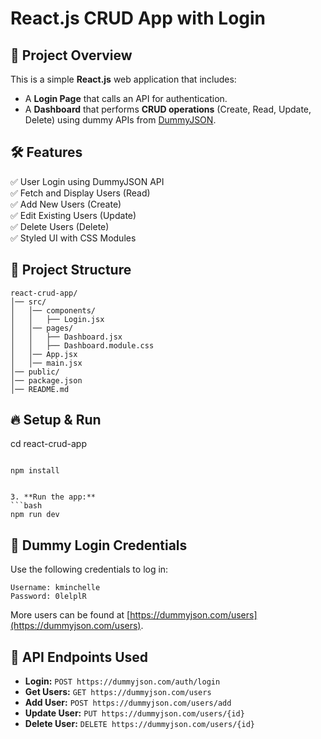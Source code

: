 # React.js CRUD App with Login

## 🚀 Project Overview
This is a simple **React.js** web application that includes:
- A **Login Page** that calls an API for authentication.
- A **Dashboard** that performs **CRUD operations** (Create, Read, Update, Delete) using dummy APIs from [DummyJSON](https://dummyjson.com/).

## 🛠️ Features
✅ User Login using DummyJSON API  
✅ Fetch and Display Users (Read)  
✅ Add New Users (Create)  
✅ Edit Existing Users (Update)  
✅ Delete Users (Delete)  
✅ Styled UI with CSS Modules  

## 📂 Project Structure
```
react-crud-app/
│── src/
│   │── components/
│   │   ├── Login.jsx
│   │── pages/
│   │   ├── Dashboard.jsx
│   │   ├── Dashboard.module.css
│   │── App.jsx
│   │── main.jsx
│── public/
│── package.json
│── README.md
```

## 🔥 Setup & Run
   cd react-crud-app
   ```

   npm install
   

3. **Run the app:**
   ```bash
   npm run dev
   ```

## 📝 Dummy Login Credentials
Use the following credentials to log in:
```plaintext
Username: kminchelle
Password: 0lelplR
```
More users can be found at [https://dummyjson.com/users](https://dummyjson.com/users).

## 🔗 API Endpoints Used
- **Login:** `POST https://dummyjson.com/auth/login`
- **Get Users:** `GET https://dummyjson.com/users`
- **Add User:** `POST https://dummyjson.com/users/add`
- **Update User:** `PUT https://dummyjson.com/users/{id}`
- **Delete User:** `DELETE https://dummyjson.com/users/{id}`



